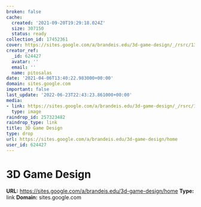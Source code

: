 ```yaml
---
broken: false
cache:
  created: '2021-09-20T19:29:18.024Z'
  size: 307150
  status: ready
collection_id: 17452361
cover: https://sites.google.com/a/brandeis.edu/3d-game-design/_/rsrc/1354635393195/unit-0-creating-worlds/basic-world-creation/buildingbridges.png?height=125&width=200
creator_ref:
  _id: 624427
  avatar: ''
  email: ''
  name: pitosalas
date: '2021-04-06T13:40:22.983000+00:00'
domain: sites.google.com
important: false
last_update: '2022-06-23T22:43:23.861000+00:00'
media:
- link: https://sites.google.com/a/brandeis.edu/3d-game-design/_/rsrc/1354635393195/unit-0-creating-worlds/basic-world-creation/buildingbridges.png?height=125&width=200
  type: image
raindrop_id: 257323482
raindrop_type: link
title: 3D Game Design
type: drop
url: https://sites.google.com/a/brandeis.edu/3d-game-design/home
user_id: 624427
---
```


# 3D Game Design

**URL:** https://sites.google.com/a/brandeis.edu/3d-game-design/home
**Type:** link
**Domain:** sites.google.com
